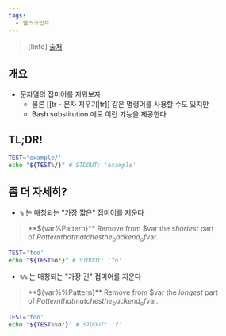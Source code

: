 ```yaml
---
tags:
  - 쉘스크립트
---
```

> [!info] [출처](https://tldp.org/LDP/abs/html/parameter-substitution.html)

## 개요

- 문자열의 접미어를 지워보자
	- 물론 [[tr - 문자 지우기|tr]] 같은 명령어를 사용할 수도 있지만
	- Bash substitution 에도 이런 기능을 제공한다

## TL;DR!

```bash
TEST='example/'
echo "${TEST%/}" # STDOUT: 'example'
```

## 좀 더 자세히?

- `%` 는 매칭되는 "가장 짧은" 접미어를 지운다

> **${var%Pattern}** Remove from $var the _shortest_ part of $Pattern that matches the _back end_ of $var.

```bash
TEST='foo'
echo "${TEST%o*}" # STDOUT: 'fo'
```

- `%%` 는 매칭되는 "가장 긴" 접미어를 지운다

> **${var%%Pattern}** Remove from $var the _longest_ part of $Pattern that matches the _back end_ of $var.

```bash
TEST='foo'
echo "${TEST%%o*}" # STDOUT: 'f'
```